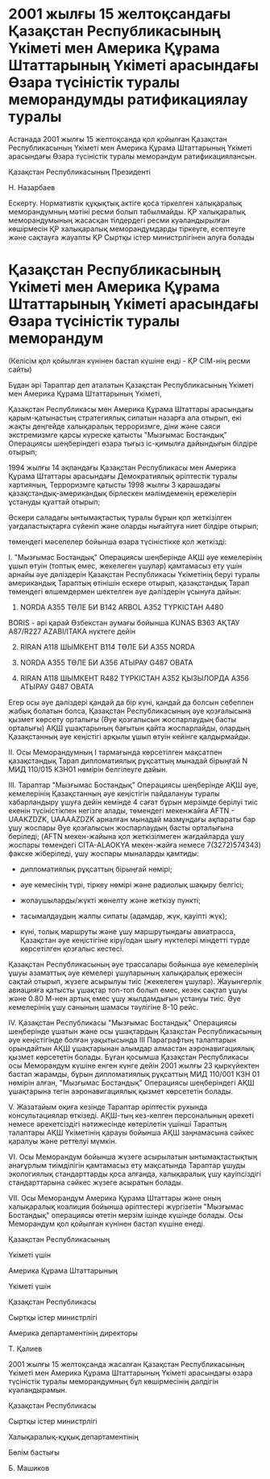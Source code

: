# 2001 жылғы 15 желтоқсандағы Қазақстан Республикасының Үкіметі мен Америка Құрама Штаттарының Үкіметі арасындағы Өзара түсіністік туралы меморандумды ратификациялау туралы

Астанада 2001 жылғы 15 желтоқсанда қол қойылған Қазақстан Республикасының Үкіметі мен Америка Құрама Штаттарының Үкіметі арасындағы Өзара түсіністік туралы меморандум ратификациялансын.

Қазақстан Республикасының Президенті

Н. Назарбаев

Ескерту. Нормативтік құқықтық актіге қоса тіркелген халықаралық меморандумның мәтіні ресми болып табылмайды. ҚР халықаралық меморандумының жасасқан тілдердегі ресми куәландырылған көшірмесін ҚР халықаралық меморандумдарды тіркеуге, есептеуге және сақтауға жауапты ҚР Сыртқы істер министрлігінен алуға болады

# Қазақстан Республикасының Үкіметі мен Америка Құрама Штаттарының Үкіметі арасындағы Өзара түсіністік туралы меморандум

(Келісім қол қойылған күнінен бастап күшіне енді - ҚР СІМ-нің ресми сайты)

Бұдан әрі Тараптар деп аталатын Қазақстан Республикасының Үкіметі мен Америка Құрама Штаттарының Үкіметі,

Қазақстан Республикасы мен Америка Құрама Штаттары арасындағы қарым-қатынастың стратегиялық сипатын назарға ала отырып, екі жақты деңгейде халықаралық терроризмге, діни және саяси экстремизмге қарсы күреске қатысты "Мызғымас Бостандық" Операциясы шеңберіндегі өзара тығыз іс-қимылға дайындығын білдіре отырып;

1994 жылғы 14 ақпандағы Қазақстан Республикасы мен Америка Құрама Штаттары арасындағы Демократиялық әріптестік туралы хартияның, Терроризмге қатысты 1998 жылғы 3 қарашадағы қазақстандық-американдық бірлескен мәлімдеменің ережелерін ұстануды қуаттай отырып;

Әскери саладағы ынтымақтастық туралы бұрын қол жеткізілген уағдаластықтарға сүйеніп және оларды нығайтуға ниет білдіре отырып;

төмендегі мәселелер бойынша өзара түсіністікке қол жеткізді:

I. "Мызғымас Бостандық" Операциясы шеңберінде АҚШ әуе кемелерінің ұшып өтуін (топтық емес, жекелеген ұшулар) қамтамасыз ету үшін арнайы әуе дәліздерін Қазақстан Республикасы Үкіметінің беруі туралы американдық Тараптың өтінішін ескере отырып, қазақстандық Тарап төмендегі өлшемдермен шектелген әуе дәліздерін ұсынуға дайын:

1. NORDA A355 ТӨЛЕ БИ В142 ARBOL A352 ТҮРКІСТАН А480

BORIS - әрі қарай Өзбекстан аумағы бойынша KUNAS В363 АҚТАУ А87/R227 АZАВІ/ІТАКА нүктеге дейін

2. RІRАN А118 ШЫМКЕНТ В114 ТӨЛЕ БИ А355 NORDA

3. NORDA А355 ТӨЛЕ БИ А356 АТЫРАУ G487 ОВАТА

4. RIRAN А118 ШЫМКЕНТ R482 ТҮРКІСТАН А352 ҚЫЗЫЛОРДА А356 АТЫРАУ G487 ОВАТА

Егер осы әуе дәліздері қандай да бір күні, қандай да болсын себеппен жабық болатын болса, Қазақстан Республикасының әуе қозғалысына қызмет көрсету орталығы (Әуе қозғалысын жоспарлаудың басты орталығы) АҚШ ұшақтарының бағытын қайта жоспарлайды, олардың Қазақстанның әуе кеңістігі арқылы ұшып өтуін кейінге қалдырмайды.

II. Осы Меморандумның I тармағында көрсетілген мақсатпен қазақстандық Тарап дипломатиялық рұқсаттың мынадай бірыңғай N МИД 110/015 КЗН01 нөмірін белгілеуге дайын.

III. Тараптар "Мызғымас Бостандық" Операциясы шеңберінде АҚШ әуе, кемелерінің Қазақстанның әуе кеңістігін пайдалануы туралы хабарландыру ұшуға дейін кемінде 4 сағат бұрын мерзімде берілуі тиіс екенін түсіністікпен негізге алады, төмендегі мекенжайға AFTN - UAAKZDZK, UAAAAZDZK арналған мынадай мазмұндағы ақпараты бар ұшу жоспары Әуе қозғалысын жоспарлаудың басты орталығына беріледі; (AFTN мекен-жайына қол жеткізілмеген жағдайларда ұшу жоспары төмендегі СІТА-АLАОКҮА мекен-жайға немесе 7(3272)574343) факске жіберіледі, ұшу жоспары мыналарды қамтиды:

- дипломатиялық рұқсаттың бірыңғай нөмірі;

- әуе кемесінің түрі, тіркеу нөмірі және радиолық шақыру белгісі;

- жолаушыларды/жүкті жөнелту және жеткізу пункті;

- тасымалдаудың жалпы сипаты (адамдар, жүк, қауіпті жүк);

- күні, толық маршруты және ұшу маршрутындағы авиатрасса, Қазақстан әуе кеңістігіне кіру/одан шығу нүктелері міндетті түрде көрсетілген қозғалыс кестесі.

Қазақстан Республикасының әуе трассалары бойынша әуе кемелерінің ұшуы азаматтық әуе кемелері ұшуларының халықаралық ережесін сақтай отырып, жүзеге асырылуы тиіс (жекелеген ұшулар). Жауынгерлік авиацияға қатысты ұшақтар топ-топ болып емес, кезек сақтап ұшуы және 0.80 М-нен артық емес ұшу жылдамдығын ұстануы тиіс. Әуе кемелерінің ұшу санының шамасы тәулігіне 8-10 рейс.

IV. Қазақстан Республикасы "Мызғымас Бостандық" Операциясы шеңберінде ұшатын және осы ұшақтардың Қазақстан Республикасының әуе кеңістігінде болған уақытысында III Параграфтың талаптарын орындайтын АҚШ ұшақтарынан алымдар алмастан аэронавигациялық қызмет көрсететін болады. Бұған қосымша Қазақстан Республикасы осы Меморандум күшіне енген күнге дейін 2001 жылғы 23 қыркүйектен бастап жарамды, бұрын дипломатиялық рұқсаттың МИД 110/001 КЗН 01 нөмірін алған, "Мызғымас Бостандық" Операциясы шеңберіндегі АҚШ ұшақтарына тегін аэронавигациялық қызмет көрсететін болады.

V. Жазатайым оқиға кезінде Тараптар әріптестік рухында консультациялар өткізеді. АҚШ-тың кез-келген персоналының әрекеті немесе әрекетсіздігі нәтижесінде көтерілетін үшінші Тараптың талаптары АҚШ Үкіметінің қарауы бойынша АҚШ заңнамасына сәйкес қаралуы және реттелуі мүмкін.

VI. Осы Меморандум бойынша жүзеге асырылатын ынтымақтастықтың анағұрлым тиімділігін қамтамасыз ету мақсатында Тараптар ұшуды экологиялық стандарттарды қоса алғанда, халықаралық ұшу қауіпсіздігі стандарттарына сәйкес жүзеге асыратын болады.

VII. Осы Меморандум Америка Құрама Штаттары және оның халықаралық коалиция бойынша әріптестері жүргізетін "Мызғымас Бостандық" операциясы өтетін мерзім ішінде күшінде болады. Осы Меморандум қол қойылған күнінен бастап күшіне енеді.

Қазақстан Республикасының

Үкіметі үшін

Америка Құрама Штаттарының

Үкіметі үшін

Қазақстан Республикасы

Сыртқы істер министрлігі

Америка департаментінің директоры

Т. Қалиев

2001 жылғы 15 желтоқсанда жасалған Қазақстан Республикасының Үкіметі мен Америка Құрама Штаттарының Үкіметі арасындағы өзара түсіністік туралы меморандумның бұл көшірмесінің дәлдігін куәландырамын.

Қазақстан Республикасы

Сыртқы істер министрлігі

Халықаралық-құқық департаментінің

Бөлім бастығы

Б. Машиков

